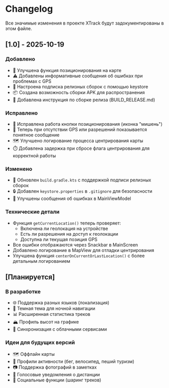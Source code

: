 # Changelog

Все значимые изменения в проекте XTrack будут задокументированы в этом файле.

## [1.0] - 2025-10-19

### Добавлено
- 📍 Улучшена функция позиционирования на карте
- ⚠️ Добавлены информативные сообщения об ошибках при проблемах с GPS
- 🔑 Настроена подписка релизных сборок с помощью keystore
- 📦 Создана возможность сборки APK для распространения
- 📱 Добавлена инструкция по сборке релиза (BUILD_RELEASE.md)

### Исправлено
- 🎯 Исправлена работа кнопки позиционирования (иконка "мишень")
- 📍 Теперь при отсутствии GPS или разрешений показывается понятное сообщение
- 🗺️ Улучшено логирование процесса центрирования карты
- ⏱️ Добавлена задержка при сбросе флага центрирования для корректной работы

### Изменено
- 🔧 Обновлен `build.gradle.kts` с поддержкой подписи релизных сборок
- 🔒 Добавлен `keystore.properties` в `.gitignore` для безопасности
- 📝 Улучшены сообщения об ошибках в MainViewModel

### Технические детали
- Функция `getCurrentLocation()` теперь проверяет:
  - Включена ли геолокация на устройстве
  - Есть ли разрешения на доступ к геолокации
  - Доступна ли текущая позиция GPS
- Все ошибки отображаются через Snackbar в MainScreen
- Добавлено логирование в MapView для отладки центрирования
- Улучшена функция `centerOnCurrentOrLastLocation()` с более детальным логированием

## [Планируется]

### В разработке
- 🌐 Поддержка разных языков (локализация)
- 🎨 Темная тема для ночной навигации
- 📊 Расширенная статистика треков
- 🏔️ Профиль высот на графике
- 🔄 Синхронизация с облачными сервисами

### Идеи для будущих версий
- 🗺️ Оффлайн карты
- 🚴 Профили активности (бег, велосипед, пеший туризм)
- 📷 Поддержка фотографий в заметках
- 🎵 Голосовые уведомления о дистанции
- 👥 Социальные функции (шаринг треков)

